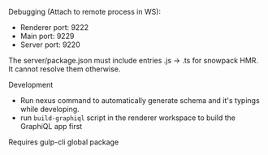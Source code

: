 Debugging (Attach to remote process in WS):
* Renderer port: 9222
* Main port: 9229
* Server port: 9220

The server/package.json must include entries .js -> .ts for snowpack HMR. It cannot resolve them otherwise.

Development
* Run nexus command to automatically generate schema and it's typings while developing.
* run `build-graphiql` script in the renderer workspace to build the GraphiQL app first

Requires gulp-cli global package